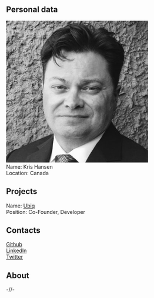 ## Personal data
![photo](photo/kris_hansen.jpg)  
Name: Kris Hansen  
Location: Canada  
## Projects 
Name: [Ubiq](../projects/ubiq.md)  
Position: Co-Founder, Developer  
## Contacts
[Github](https://github.com/kris-hansen)  
[LinkedIn](https://www.linkedin.com/in/krishansen/)  
[Twitter](https://twitter.com/corerenewal)  
## About
-//-
